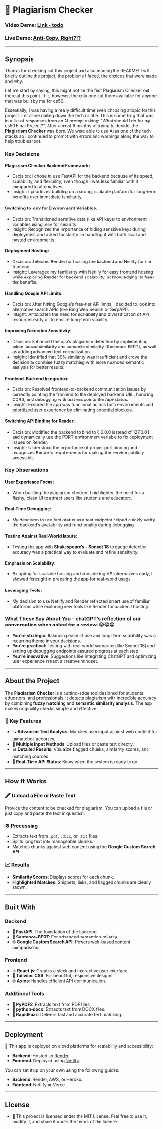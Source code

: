 # 🌟 **Plagiarism Checker**
### Video Demo: [Link - todo](#)
### Live Demo: [Anti-Copy, Right?!?](https://anticopyright.netlify.app)

---

## **Synopsis** 
Thanks for checking out this project and also reading the README!  I will briefly outline the project, the problems I faced, the choices that were made and why.  


Let me start by saying, this might not be the first Plagiarism Checker out there at this point. It is, however, the only one out there available for anyone that was built by me for cs50...


Essentially, I was having a really difficult time even choosing a topic for this project.  Let alone nailing down the tech or title.  This is something that was in a list of responses from an AI prompt asking: "What should I do for my cs50 Final Project?".  After almost 6 months of trying to decide, the **Plagiarism Checker** was born.  We were able to use AI as one of the tech stacks so I continued to prompt with errors and warnings along the way to help troubleshoot.


### **Key Decisions**


#### Plagiarism Checker Backend Framework:


- Decision: I chose to use FastAPI for the backend because of its speed, scalability, and flexibility, even though I was less familiar with it compared to alternatives.
- Insight: I prioritized building on a strong, scalable platform for long-term benefits over immediate familiarity.


#### Switching to .env for Environment Variables:


- Decision: Transitioned sensitive data (like API keys) to environment variables using .env for security.
- Insight: Recognized the importance of hiding sensitive keys during deployment and asked for clarity on handling it with both local and hosted environments.


#### Deployment Hosting:


- Decision: Selected Render for hosting the backend and Netlify for the frontend.
- Insight: Leveraged my familiarity with Netlify for easy frontend hosting while exploring Render for backend scalability, acknowledging its free-tier benefits.


#### Handling Google API Limits:


- Decision: After hitting Google’s free-tier API limits, I decided to look into alternative search APIs (like Bing Web Search or SerpAPI).
- Insight: Anticipated the need for scalability and diversification of API resources early on to ensure long-term viability.


#### Improving Detection Sensitivity:


- Decision: Enhanced the app’s plagiarism detection by implementing token-based similarity and semantic similarity (Sentence-BERT), as well as adding advanced text normalization.
- Insight: Identified that 30% similarity was insufficient and drove the decision to combine fuzzy matching with more nuanced semantic analysis for better results.


#### Frontend-Backend Integration:


- Decision: Resolved frontend-to-backend communication issues by correctly pointing the frontend to the deployed backend URL, handling CORS, and debugging with test endpoints like /api-status.
- Insight: Ensured the app was functional across both environments and prioritized user experience by eliminating potential blockers.


#### Switching API Binding for Render:


- Decision: Modified the backend to bind to 0.0.0.0 instead of 127.0.0.1 and dynamically use the PORT environment variable to fix deployment issues on Render.
- Insight: Understood the importance of proper port binding and recognized Render’s requirements for making the service publicly accessible.




### **Key Observations**


#### User Experience Focus:


- When building the plagiarism checker, I highlighted the need for a flashy, clean UI to attract users like students and educators.


#### Real-Time Debugging:


- My descision to use /api-status as a test endpoint helped quickly verify the backend’s availability and functionality during debugging.


#### Testing Against Real-World Inputs:


- Testing the app with **Shakespeare’s - Sonnet 18** to gauge detection accuracy was a practical way to evaluate and refine sensitivity.


#### Emphasis on Scalability:


- By opting for scalable hosting and considering API alternatives early, I showed foresight in preparing the app for real-world usage.


#### Leveraging Tools:


- My decision to use Netlify and Render reflected smart use of familiar platforms while exploring new tools like Render for backend hosting.






### **What These Say About You** - chatGPT's reflection of our conversation when asked for a review. 😊😊😊
- **You’re strategic:** Balancing ease of use and long-term scalability was a recurring theme in your decisions.
- **You’re practical:** Testing with real-world scenarios (like Sonnet 18) and setting up debugging endpoints ensured progress at each step.
- **You’re innovative:** Suggestions like integrating ChatGPT and optimizing user experience reflect a creative mindset.



---

## **About the Project**
The **Plagiarism Checker** is a cutting-edge tool designed for students, educators, and professionals. It detects plagiarism with incredible accuracy by combining **fuzzy matching** and **semantic similarity analysis**. The app makes originality checks simple and effective.

### 🎯 **Key Features**
- 🔍 **Advanced Text Analysis**: Matches user input against web content for unmatched accuracy.
- 📂 **Multiple Input Methods**: Upload files or paste text directly.
- 📊 **Detailed Results**: Visualize flagged chunks, similarity scores, and matching sources.
- 🚦 **Real-Time API Status**: Know when the system is ready to go.

---

## **How It Works**

### 🖋 **Upload a File or Paste Text**
Provide the content to be checked for plagiarism. You can upload a file or just copy and paste the text in question. 

### ⚙️ **Processing**
- Extracts text from `.pdf`, `.docx`, or `.txt` files.
- Splits long text into manageable chunks.
- Matches chunks against web content using the **Google Custom Search API**.

### 📈 **Results**
- **Similarity Scores**: Displays scores for each chunk.
- **Highlighted Matches**: Snippets, links, and flagged chunks are clearly shown.

---

## **Built With**

### **Backend**
- 🚀 **FastAPI**: The foundation of the backend.
- 🧠 **Sentence-BERT**: For advanced semantic similarity.
- 🌐 **Google Custom Search API**: Powers web-based content comparisons.

### **Frontend**
- ⚛️ **React.js**: Creates a sleek and interactive user interface.
- 🎨 **Tailwind CSS**: For beautiful, responsive designs.
- 🌐 **Axios**: Handles efficient API communication.

### **Additional Tools**
- 📄 **PyPDF2**: Extracts text from PDF files.
- 📑 **python-docx**: Extracts text from DOCX files.
- 🧮 **RapidFuzz**: Delivers fast and accurate text matching.

---

## **Deployment**

🚀 This app is deployed on cloud platforms for scalability and accessibility:
- **Backend**: Hosted on [Render](https://render.com/).
- **Frontend**: Deployed using [Netlify](https://www.netlify.com/).

You can set it up on your own using the following guides:
- **Backend**: Render, AWS, or Heroku.
- **Frontend**: Netlify or Vercel.

---

## **License**

- 📜 This project is licensed under the MIT License. Feel free to use it, modify it, and share it under the terms of the license.
